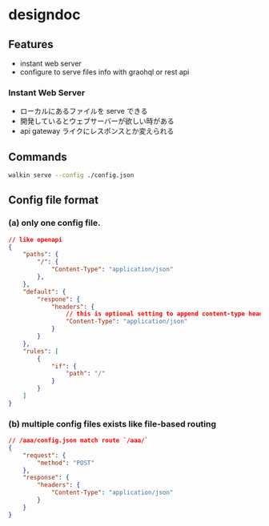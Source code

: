 # designdoc
## Features
- instant web server
- configure to serve files info with graohql or rest api

### Instant Web Server
- ローカルにあるファイルを serve できる
- 開発しているとウェブサーバーが欲しい時がある
- api gateway ライクにレスポンスとか変えられる

## Commands
```bash
walkin serve --config ./config.json
```

## Config file format
### (a) only one config file.
```json
// like openapi
{
    "paths": {
        "/": {
            "Content-Type": "application/json"
        },
    },
    "default": {
        "respone": {
            "headers": {
                // this is optional setting to append content-type header to response.
                "Content-Type": "application/json"
            }
        }
    },
    "rules": [
        {
            "if": {
                "path": "/"
            }
        }
    ]
}
```

### (b) multiple config files exists like file-based routing
```json
// /aaa/config.json match route `/aaa/`
{
    "request": {
        "method": "POST"
    },
    "response": {
        "headers": {
            "Content-Type": "application/json"
        }
    }
}
```
